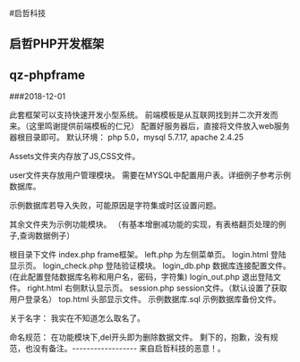 #启哲科技
## 启哲PHP开发框架
## qz-phpframe
###2018-12-01

此套框架可以支持快速开发小型系统。
前端模板是从互联网找到并二次开发而来。（这里鸣谢提供前端模板的仁兄）
配置好服务器后，直接将文件放入web服务器根目录即可。
默认环境：
php 5.0，mysql 5.7.17, apache 2.4.25

Assets文件夹内存放了JS,CSS文件。

user文件夹存放用户管理模块。
需要在MYSQL中配置用户表。详细例子参考示例数据库。

示例数据库若导入失败，可能原因是字符集或时区设置问题。

其余文件夹为示例功能模块。
（有基本增删减功能的实现，有表格翻页处理的例子,查询数据例子）

根目录下文件
index.php frame框架。
left.php 为左侧菜单页。
login.html 登陆显示页。
login_check.php 登陆验证模块。
login_db.php 数据库连接配置文件。(在此配置登陆数据库名称和用户名，密码，字符集)
login_out.php 退出登陆文件。
right.html 右侧默认显示页。
session.php session文件。（默认设置了获取用户登录名）
top.html 头部显示文件。
示例数据库.sql 示例数据库备份文件。

关于名字：
我实在不知道怎么取名了。

命名规范：
在功能模块下,del开头即为删除数据文件。
剩下的，抱歉，没有规范，也没有备注。------------------ 来自启哲科技的恶意！。


